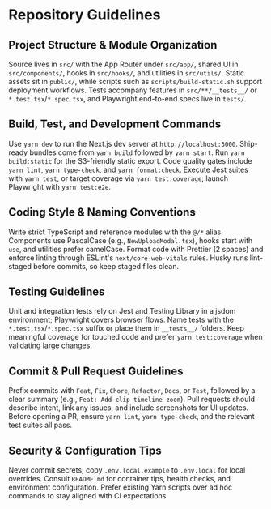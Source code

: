 # Repository Guidelines

## Project Structure & Module Organization

Source lives in `src/` with the App Router under `src/app/`, shared UI in `src/components/`, hooks in `src/hooks/`, and utilities in `src/utils/`. Static assets sit in `public/`, while scripts such as `scripts/build-static.sh` support deployment workflows. Tests accompany features in `src/**/__tests__/` or `*.test.tsx`/`*.spec.tsx`, and Playwright end-to-end specs live in `tests/`.

## Build, Test, and Development Commands

Use `yarn dev` to run the Next.js dev server at `http://localhost:3000`. Ship-ready bundles come from `yarn build` followed by `yarn start`. Run `yarn build:static` for the S3-friendly static export. Code quality gates include `yarn lint`, `yarn type-check`, and `yarn format:check`. Execute Jest suites with `yarn test`, or target coverage via `yarn test:coverage`; launch Playwright with `yarn test:e2e`.

## Coding Style & Naming Conventions

Write strict TypeScript and reference modules with the `@/*` alias. Components use PascalCase (e.g., `NewUploadModal.tsx`), hooks start with `use`, and utilities prefer camelCase. Format code with Prettier (2 spaces) and enforce linting through ESLint's `next/core-web-vitals` rules. Husky runs lint-staged before commits, so keep staged files clean.

## Testing Guidelines

Unit and integration tests rely on Jest and Testing Library in a jsdom environment; Playwright covers browser flows. Name tests with the `*.test.tsx`/`*.spec.tsx` suffix or place them in `__tests__/` folders. Keep meaningful coverage for touched code and prefer `yarn test:coverage` when validating large changes.

## Commit & Pull Request Guidelines

Prefix commits with `Feat`, `Fix`, `Chore`, `Refactor`, `Docs`, or `Test`, followed by a clear summary (e.g., `Feat: Add clip timeline zoom`). Pull requests should describe intent, link any issues, and include screenshots for UI updates. Before opening a PR, ensure `yarn lint`, `yarn type-check`, and the relevant test suites all pass.

## Security & Configuration Tips

Never commit secrets; copy `.env.local.example` to `.env.local` for local overrides. Consult `README.md` for container tips, health checks, and environment configuration. Prefer existing Yarn scripts over ad hoc commands to stay aligned with CI expectations.
